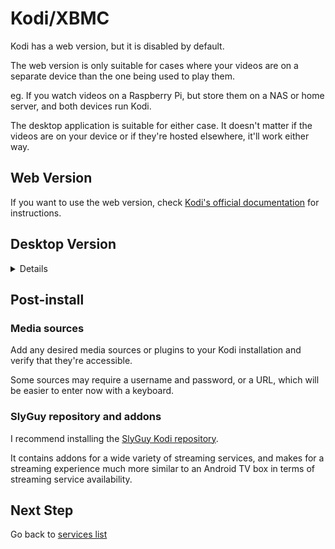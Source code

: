 # Kodi/XBMC

Kodi has a web version, but it is disabled by default.

The web version is only suitable for cases where your videos are on a separate device than the one being used to play them.

eg. If you watch videos on a Raspberry Pi, but store them on a NAS or home server, and both devices run Kodi.

The desktop application is suitable for either case. It doesn't matter if the videos are on your device or if they're hosted elsewhere, it'll work either way.

## Web Version

If you want to use the web version, check [Kodi's official documentation](https://kodi.wiki/view/Web_interface) for instructions.

## Desktop Version

<details>

Assuming you followed the steps earlier in this guide, you should already have Flatpak/Flathub setup on your system.

If so, run:

`flatpak install -y flathub tv.kodi.Kodi`

Or, if your desktop environment supports it, you can simply search for Kodi in your operating system's "app store", such as KDE Discover.

![Screenshot](screenshots/KodiDiscover.png)

* Warning! Some stores will install the Snap or Native version of Kodi instead of the flatpak version. This is fine, but you may need to figure some things out yourself during later steps, since the instructions in this repository were written for the Flatpak version.

</details>

## Post-install

### Media sources

Add any desired media sources or plugins to your Kodi installation and verify that they're accessible.

Some sources may require a username and password, or a URL, which will be easier to enter now with a keyboard.

### SlyGuy repository and addons

I recommend installing the [SlyGuy Kodi repository](SlyGuy.md).

It contains addons for a wide variety of streaming services, and makes for a streaming experience much more similar to an Android TV box in terms of streaming service availability.

## Next Step

Go back to [services list](README.md)